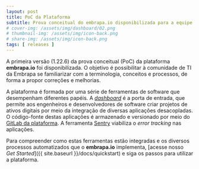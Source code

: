 ```yaml
---
layout: post
title: PoC da Plataforma
subtitle: Prova conceitual do embrapa.io disponibilizada para a equipe de TI da Embrapa
# cover-img: /assets/img/dashboard/02.png
# thumbnail-img: /assets/img/icon-back.png
# share-img: /assets/img/icon-back.png
tags: [ releases ]
---
```


A primeira versão (1.22.6) da prova conceitual (PoC) da plataforma **embrapa.io** foi disponibilizada. O objetivo é possibilitar à comunidade de TI da Embrapa se familiarizar com a terminologia, conceitos e processos, de forma a propor correções e melhorias.

A plataforma é formada por uma série de ferramentas de software que desempenham diferentes papéis. A [_dashboard_](https://dashboard.embrapa.io) é a porta de entrada, que permite aos engenheiros e desenvolvedores de software criar projetos de ativos digitais por meio da integração de diversas aplicações desacopladas. O código-fonte destas aplicações é armazenado e versionado por meio do [GitLab da plataforma](https://git.embrapa.io). A ferramenta [Sentry](https://bug.embrapa.io) viabiliza o _error tracking_ nas aplicações.

Para compreender como estas ferramentas estão integradas e os diversos processos automatizados que o **embrapa.io** implementa, [acesse nosso _Get Started_]({{ site.baseurl }}/docs/quickstart) e siga os passos para utilizar a plataforma.
